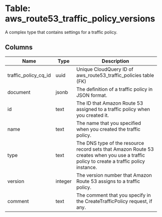 
# Table: aws_route53_traffic_policy_versions
A complex type that contains settings for a traffic policy.
## Columns
| Name        | Type           | Description  |
| ------------- | ------------- | -----  |
|traffic_policy_cq_id|uuid|Unique CloudQuery ID of aws_route53_traffic_policies table (FK)|
|document|jsonb|The definition of a traffic policy in JSON format.|
|id|text|The ID that Amazon Route 53 assigned to a traffic policy when you created it.|
|name|text|The name that you specified when you created the traffic policy.|
|type|text|The DNS type of the resource record sets that Amazon Route 53 creates when you use a traffic policy to create a traffic policy instance.|
|version|integer|The version number that Amazon Route 53 assigns to a traffic policy.|
|comment|text|The comment that you specify in the CreateTrafficPolicy request, if any.|
